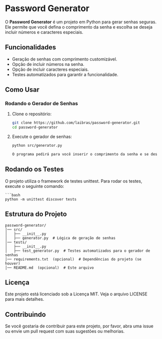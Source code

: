 # Password Generator

O **Password Generator** é um projeto em Python para gerar senhas seguras. Ele permite que você defina o comprimento da senha e escolha se deseja incluir números e caracteres especiais.

## Funcionalidades

- Geração de senhas com comprimento customizável.
- Opção de incluir números na senha.
- Opção de incluir caracteres especiais.
- Testes automatizados para garantir a funcionalidade.

## Como Usar

### Rodando o Gerador de Senhas

1. Clone o repositório:

   ```bash
   git clone https://github.com/laibras/password-generator.git
   cd password-generator

3. Execute o gerador de senhas:

    ```bash
    python src/generator.py

   O programa pedirá para você inserir o comprimento da senha e se deseja incluir números e caracteres especiais.

## Rodando os Testes

   O projeto utiliza o framework de testes unittest. Para rodar os testes, execute o seguinte comando:

    ```bash
    python -m unittest discover tests

## Estrutura do Projeto

    password-generator/
    │── src/
    │   ├── __init__.py
    │   ├── generator.py  # Lógica de geração de senhas
    │── tests/
    │   ├── __init__.py
    │   ├── test_generator.py  # Testes automatizados para o gerador de senhas
    │── requirements.txt  (opcional)  # Dependências do projeto (se houver)
    │── README.md  (opcional)  # Este arquivo

## Licença

Este projeto está licenciado sob a Licença MIT. Veja o arquivo LICENSE para mais detalhes.

## Contribuindo
    
Se você gostaria de contribuir para este projeto, por favor, abra uma issue ou envie um pull request com suas sugestões ou melhorias.







